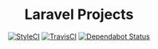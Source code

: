 <h1 align="center">Laravel Projects</h1>

<p align="center">
    <a href="https://github.styleci.io/repos/239067955"><img src="https://github.styleci.io/repos/239067955/shield?branch=master" alt="StyleCI"></a>
    <a href="https://travis-ci.com/stvnrlnd/laravel-projects"><img src="https://travis-ci.com/stvnrlnd/laravel-projects.svg?branch=master" alt="TravisCI"></a>
    <a href="https://dependabot.com"><img src="https://api.dependabot.com/badges/status?host=github&repo=stvnrlnd/laravel-projects" alt="Dependabot Status"></a>
</p>
